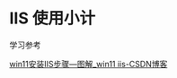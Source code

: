 # IIS 使用小计





学习参考

[win11安装IIS步骤—图解_win11 iis-CSDN博客](https://blog.csdn.net/weixin_42870215/article/details/126662527)